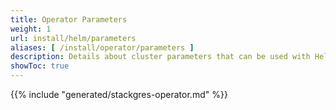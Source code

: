 ```yaml
---
title: Operator Parameters
weight: 1
url: install/helm/parameters
aliases: [ /install/operator/parameters ]
description: Details about cluster parameters that can be used with Helm to set up the operator.
showToc: true
---
```


{{% include "generated/stackgres-operator.md" %}}
